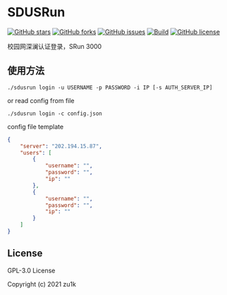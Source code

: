 # SDUSRun

[![GitHub stars](https://img.shields.io/github/stars/zu1k/sdusrun)](https://github.com/zu1k/sdusrun/stargazers)
[![GitHub forks](https://img.shields.io/github/forks/zu1k/sdusrun)](https://github.com/zu1k/sdusrun/network)
[![GitHub issues](https://img.shields.io/github/issues/zu1k/sdusrun)](https://github.com/zu1k/sdusrun/issues)
[![Build](https://github.com/zu1k/sdusrun/actions/workflows/build.yml/badge.svg)](https://github.com/zu1k/sdusrun/actions/workflows/build.yml)
[![GitHub license](https://img.shields.io/github/license/zu1k/sdusrun)](https://github.com/zu1k/sdusrun/blob/master/LICENSE)

校园网深澜认证登录，SRun 3000

## 使用方法

```
./sdusrun login -u USERNAME -p PASSWORD -i IP [-s AUTH_SERVER_IP]
```

or read config from file

```
./sdusrun login -c config.json
```

config file template

```json
{
    "server": "202.194.15.87",
    "users": [
        {
            "username": "",
            "password": "",
            "ip": ""
        },
        {
            "username": "",
            "password": "",
            "ip": ""
        }
    ]
}
```

## License

GPL-3.0 License

Copyright (c) 2021 zu1k
